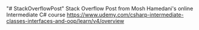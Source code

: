 "# StackOverflowPost" 
Stack Overflow Post from Mosh Hamedani's online Intermediate C# course 
https://www.udemy.com/csharp-intermediate-classes-interfaces-and-oop/learn/v4/overview
